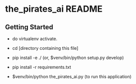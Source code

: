 the_pirates_ai README
=====================================

Getting Started
---------------

- do virtualenv activate.

- cd [directory containing this file]

- pip install -e ./ (or, $venv/bin/python setup.py develop)

- pip install -r requirements.txt

- $venv/bin/python the_pirates_ai.py (to run this application)


